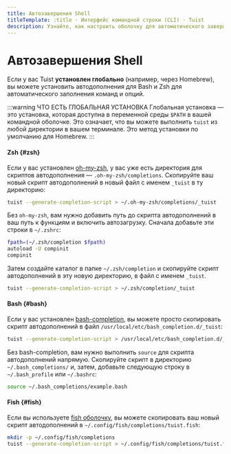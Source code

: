 ```yaml
---
title: Автозавершения Shell
titleTemplate: :title · Интерфейс командной строки (CLI) · Tuist
description: Узнайте, как настроить оболочку для автоматического завершения команд Tuist.
---
```


# Автозавершения Shell

Если у вас Tuist **установлен глобально** (например, через Homebrew),
вы можете установить автодополнения для Bash и Zsh для автоматического заполнения команд и опций.

:::warning ЧТО ЕСТЬ ГЛОБАЛЬНАЯ УСТАНОВКА
Глобальная установка — это установка, которая доступна в переменной среды `$PATH` в вашей командной оболочке. Это означает, что вы можете выполнить `tuist` из любой директории в вашем терминале. Это метод установки по умолчанию для Homebrew.
:::

#### Zsh {#zsh}

Если у вас установлен [oh-my-zsh](https://ohmyz.sh/), у вас уже есть директория для скриптов автодополнения — `.oh-my-zsh/completions`. Скопируйте ваш новый скрипт автодополнений в новый файл с именем `_tuist` в ту директорию:

```bash
tuist --generate-completion-script > ~/.oh-my-zsh/completions/_tuist
```

Без `oh-my-zsh`, вам нужно добавить путь до скрипта автодополнений в ваш путь к функциям и включить автозагрузку. Сначала добавьте эти строки в `~/.zshrc`:

```bash
fpath=(~/.zsh/completion $fpath)
autoload -U compinit
compinit
```

Затем создайте каталог в папке `~/.zsh/completion` и скопируйте скрипт автодополнений в эту новую директорию, в файл с именем `_tuist`.

```bash
tuist --generate-completion-script > ~/.zsh/completion/_tuist
```

#### Bash {#bash}

Если у вас установлен [bash-completion](https://github.com/scop/bash-completion), вы можете просто скопировать скрипт автодополнений в файл `/usr/local/etc/bash_completion.d/_tuist`:

```bash
tuist --generate-completion-script > /usr/local/etc/bash_completion.d/_tuist
```

Без bash-completion, вам нужно выполнить `source` для скрипта автодополнений напрямую. Скопируйте скрипт в директорию `~/.bash_completions/` и, затем, добавьте следующую строку в `~/.bash_profile` или `~/.bashrc`:

```bash
source ~/.bash_completions/example.bash
```

#### Fish {#fish}

Если вы используете [fish оболочку](https://fishshell.com), вы можете скопировать ваш новый скрипт автодополнений в `~/.config/fish/completions/tuist.fish`:

```bash
mkdir -p ~/.config/fish/completions
tuist --generate-completion-script > ~/.config/fish/completions/tuist.fish
```
